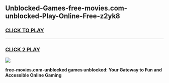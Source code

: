 
## Unblocked-Games-free-movies.com-unblocked-Play-Online-Free-z2yk8
<h3>
<a href="https://premium76.site?title=free-movies.com-unblocked&ref=26A">CLICK TO PLAY</a></h3>
<hr>

<h3>
<a href="https://premium76.site?title=free-movies.com-unblocked&ref=26A">CLICK 2 PLAY</a>
  
</h3>

<a href="https://premium76.site?title=free-movies.com-unblocked&ref=26A"><img src="https://clearcache.store/games.png"></a>


**free-movies.com-unblocked games unblocked: Your Gateway to Fun and Accessible Online Gaming**
